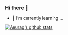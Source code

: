 ### Hi there 👋


- 🌱 I’m currently learning ...



[![Anurag's github stats](https://github-readme-stats.vercel.app/api?username=xiaoyunjie&show_icons=true&theme=tokyonight)](https://github.com/anuraghazra/github-readme-stats)
